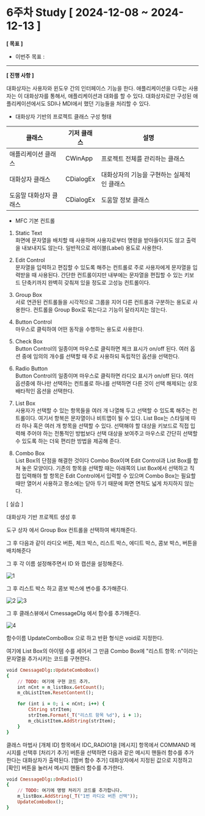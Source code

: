 # 6주차 Study [ 2024-12-08 ~ 2024-12-13 ]

**[ 목표 ]**
- 이번주 목표 : 
-----

**[ 진행 사항 ]**

대화상자는 사용자와 윈도우 간의 인터페이스 기능을 한다. 애플리케이션을 다루는 사용자는 이 대화상자를 통해서, 애플리케이션과 대화를 할 수 있다. 대화상자로만 구성된 애플리케이션에서도 SDI나 MDI에서 했던 기능들을 처리할 수 있다.

* 대화상자 기반의 프로젝트 클래스 구성 형태

| 클래스 | 기저 클래스 | 설명 |
|---|---|---|
| 애플리케이션 클래스 | CWinApp | 프로젝트 전체를 관리하는 클래스 |
| 대화상자 클래스 | CDialogEx | 대화상자의 기능을 구현하는 실제적인 클래스 |
| 도움말 대화상자 클래스 | CDialogEx | 도움말 정보 클래스 |

* MFC 기본 컨트롤

1) Static Text<br>
화면에 문자열을 배치할 때 사용하며 사용자로부터 명령을 받아들이지도 않고 출력을 내보내지도 않는다. 일반적으로 레이블(Label) 용도로 사용한다.

2) Edit Control<br>
문자열을 입력하고 편집할 수 있도록 해주는 컨트롤로 주로 사용자에게 문자열을 입력받을 때 사용된다. 간단한 컨트롤이지만 내부에는 문자열을 편집할 수 있는 키보드 단축키까지 완벽히 갖춰져 있을 정도로 고성능 컨트롤이다.

3) Group Box<br>
서로 연관된 컨트롤들을 시각적으로 그룹을 지어 다른 컨트롤과 구분하는 용도로 사용한다. 컨트롤을 Group Box로 묶는다고 기능이 달라지지는 않는다.

4) Button Control<br>
마우스로 클릭하여 어떤 동작을 수행하는 용도로 사용한다.

5) Check Box<br>
Button Control의 일종이며 마우스로 클릭하면 체크 표시가 on/off 된다. 여러 옵션 중에 임의의 개수를 선택할 때 주로 사용하되 독립적인 옵션을 선택한다.

6) Radio Button<br>
Button Control의 일종이며 마우스로 클릭하면 라디오 표시가 on/off 된다. 여러 옵션중에 하나만 선택하는 컨트롤로 하나를 선택하면 다른 것이 선택 해제되는 상호 배타적인 옵션을 선택한다.

7) List Box<br>
사용자가 선택할 수 있는 항목들을 여러 개 나열해 두고 선택할 수 있도록 해주는 컨트롤이다. 여기서 항복은 문자열이나 비트맵이 될 수 있다. List Box는 스타일에 따라 하나 혹은 여러 개 항목을 선택할 수 있다. 선택해야 할 대상을 키보드로 직접 입력해 주어야 하는 전통적인 방법보다 선택 대상을 보여주고 마우스로 간단히 선택할 수 있도록 하는 더욱 편리한 방법을 제공해 준다.

8) Combo Box<br>
List Box의 단점을 해결한 것이다 Combo Box이며 Edit Control과 List Box를 합쳐 놓은 모양이다. 기존의 항목을 선택할 때는 아래쪽의 List Box에서 선택하고 직접 입력해야 할 항목은 Edit Control에서 입력할 수 있으며 Combo Box는 필요할 때만 열어서 사용하고 평소에는 닫아 두기 때문에 화면 면적도 넓게 차지하지 않는다.

[ 실습 ]

대화상자 기반 프로젝트 생성 후

도구 상자 에서 Group Box 컨트롤을 선택하여 배치해준다.

그 후 다음과 같이 라디오 버튼, 체크 박스, 리스트 박스, 에디트 박스, 콤보 박스, 버튼을 배치해준다

그 후 각 이름 설정해주면서 ID 와 캡션을 설정해준다.

![1](https://github.com/user-attachments/assets/c840e379-9e35-440c-b42a-02497fdf420d)

그 후 리스트 박스 하고 콤보 박스에 변수를 추가해준다.

![2](https://github.com/user-attachments/assets/6db88bea-f875-407f-9ab0-4e9be3118fa6)
![3](https://github.com/user-attachments/assets/a1b07467-79d8-4227-907b-17222a03126c)

그 후 클래스뷰에서 CmessageDIg 에서 함수를 추가해준다.

![4](https://github.com/user-attachments/assets/7a24a95b-7480-44cd-85a3-c3511f73b658)

함수이름 UpdateComboBox 으로 하고 반환 형식은 void로 지정한다.

여기에 List Box의 아이템 수를 세어서 그 만큼 Combo Box에 "리스트 항목: n"이라는 문자열을 추가시키는 코드를 구현한다.
```ruby
void CmessageDlg::UpdateComboBox()
{
	// TODO: 여기에 구현 코드 추가.
	int nCnt = m_listBox.GetCount();
	m_cbListItem.ResetContent();

	for (int i = 0; i < nCnt; i++) {
		CString strItem;
		strItem.Format(_T("리스트 항목 %d"), i + 1);
		m_cbListItem.AddString(strItem);
	}
}
```

클래스 마법사 [개체 ID] 항목에서 IDC_RADIO1을 [메시지] 항목에서 COMMAND 메시지를 선택후 [처리기 추가] 버튼을 선택하면 다음과 같은 메시지 핸들러 함수를 추가한다는 대화상자가 출력된다.
[멤버 함수 추가] 대화상자에서 지정된 값으로 지정하고 [확인] 버튼을 눌러서 메시지 핸들러 함수를 추가한다.

```ruby
void CmessageDlg::OnRadio1()
{
	// TODO: 여기에 명령 처리기 코드를 추가합니다.
	m_listBox.AddString(_T("1번 라디오 버튼 선택"));
	UpdateComboBox();
}
```
